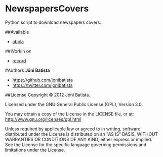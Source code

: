 NewspapersCovers
================

Python script to download newspapers covers.

##Available
* <a href="http://www.abola.pt/" title="abola">abola</a>

##Workin on
* <a href="http://www.record.xl.pt/" title="record">record</a>

#Authors
<b>Jóni Batista</b>
* https://github.com/jonibatista
* https://twitter.com/jonibatista

##License
Copyright &copy; 2012 Jóni Batista.

Licensed under the GNU General Public License (GPL), Version 3.0.

You may obtain a copy of the License in the LICENSE file, or at:
http://www.gnu.org/licenses/gpl.html

Unless required by applicable law or agreed to in writing, software distributed under the License is distributed on an "AS IS" BASIS, WITHOUT WARRANTIES OR CONDITIONS OF ANY KIND, either express or implied. See the License for the specific language governing permissions and limitations under the License.